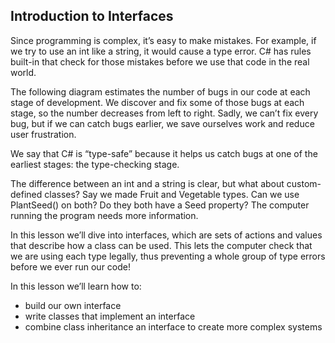 ## Introduction to Interfaces

Since programming is complex, it’s easy to make mistakes. For example, if we try to use an int like a string, it would cause a type error. C# has rules built-in that check for those mistakes before we use that code in the real world.

The following diagram estimates the number of bugs in our code at each stage of development. We discover and fix some of those bugs at each stage, so the number decreases from left to right. Sadly, we can’t fix every bug, but if we can catch bugs earlier, we save ourselves work and reduce user frustration.

We say that C# is “type-safe” because it helps us catch bugs at one of the earliest stages: the type-checking stage.

The difference between an int and a string is clear, but what about custom-defined classes? Say we made Fruit and Vegetable types. Can we use PlantSeed() on both? Do they both have a Seed property? The computer running the program needs more information.

In this lesson we’ll dive into interfaces, which are sets of actions and values that describe how a class can be used. This lets the computer check that we are using each type legally, thus preventing a whole group of type errors before we ever run our code!

In this lesson we’ll learn how to:

- build our own interface
- write classes that implement an interface
- combine class inheritance an interface to create more complex systems
